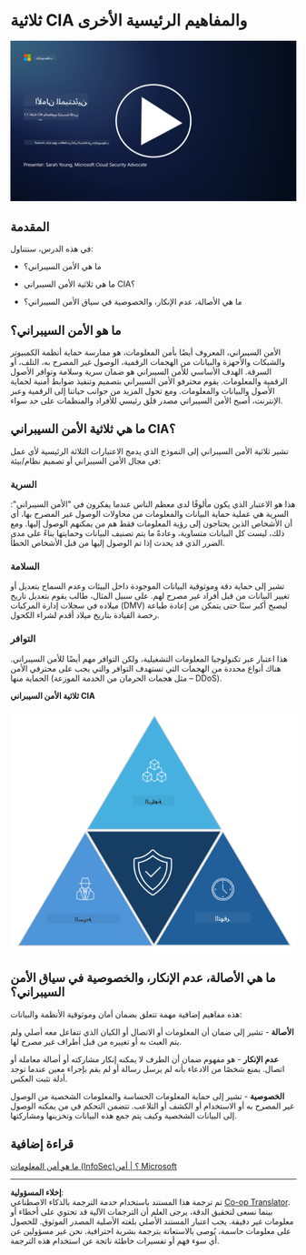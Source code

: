 <!--
CO_OP_TRANSLATOR_METADATA:
{
  "original_hash": "16a76f9fa372fb63cffb6d76b855f023",
  "translation_date": "2025-09-03T21:38:21+00:00",
  "source_file": "1.1 The CIA triad and other key concepts.md",
  "language_code": "ar"
}
-->
# ثلاثية CIA والمفاهيم الرئيسية الأخرى

[![شاهد الفيديو](../../translated_images/1-1_placeholder.5743591289ea76087b78301a315f244c665d5266d895538c9d1a52b1f0d08603.ar.png)](https://learn-video.azurefd.net/vod/player?id=d4c2f633-fa6a-4a3d-8d41-7a1d71189832)

## المقدمة

في هذه الدرس، سنتناول:

 - ما هي الأمن السيبراني؟
   
 
 - ما هي ثلاثية الأمن السيبراني CIA؟

   

 - ما هي الأصالة، عدم الإنكار، والخصوصية في سياق الأمن السيبراني؟

## ما هو الأمن السيبراني؟

الأمن السيبراني، المعروف أيضًا بأمن المعلومات، هو ممارسة حماية أنظمة الكمبيوتر والشبكات والأجهزة والبيانات من الهجمات الرقمية، الوصول غير المصرح به، التلف، أو السرقة. الهدف الأساسي للأمن السيبراني هو ضمان سرية وسلامة وتوافر الأصول الرقمية والمعلومات. يقوم محترفو الأمن السيبراني بتصميم وتنفيذ ضوابط أمنية لحماية الأصول والبيانات والمعلومات. ومع تحول المزيد من جوانب حياتنا إلى الرقمية وعبر الإنترنت، أصبح الأمن السيبراني مصدر قلق رئيسي للأفراد والمنظمات على حد سواء.

## ما هي ثلاثية الأمن السيبراني CIA؟

تشير ثلاثية الأمن السيبراني إلى النموذج الذي يدمج الاعتبارات الثلاثة الرئيسية لأي عمل في مجال الأمن السيبراني أو تصميم نظام/بيئة:

### السرية

هذا هو الاعتبار الذي يكون مألوفًا لدى معظم الناس عندما يفكرون في "الأمن السيبراني": السرية هي عملية حماية البيانات والمعلومات من محاولات الوصول غير المصرح بها، أي أن الأشخاص الذين يحتاجون إلى رؤية المعلومات فقط هم من يمكنهم الوصول إليها. ومع ذلك، ليست كل البيانات متساوية، وعادةً ما يتم تصنيف البيانات وحمايتها بناءً على مدى الضرر الذي قد يحدث إذا تم الوصول إليها من قبل الأشخاص الخطأ.

### السلامة

تشير إلى حماية دقة وموثوقية البيانات الموجودة داخل البيئات وعدم السماح بتعديل أو تغيير البيانات من قبل أفراد غير مصرح لهم. على سبيل المثال، طالب يقوم بتعديل تاريخ ميلاده في سجلات إدارة المركبات (DMV) ليصبح أكبر سنًا حتى يتمكن من إعادة طباعة رخصة القيادة بتاريخ ميلاد أقدم لشراء الكحول.

### التوافر

هذا اعتبار عبر تكنولوجيا المعلومات التشغيلية، ولكن التوافر مهم أيضًا للأمن السيبراني. هناك أنواع محددة من الهجمات التي تستهدف التوافر والتي يجب على محترفي الأمن الحماية منها (مثل هجمات الحرمان من الخدمة الموزعة – DDoS).

**ثلاثية الأمن السيبراني CIA**

![image](../../translated_images/ciatriad.0cf01e809b3845866bec11e829aac615e19a7b2a2897a4aafeb8000955a3f4b5.ar.png)

## ما هي الأصالة، عدم الإنكار، والخصوصية في سياق الأمن السيبراني؟

هذه مفاهيم إضافية مهمة تتعلق بضمان أمان وموثوقية الأنظمة والبيانات:

**الأصالة** - تشير إلى ضمان أن المعلومات أو الاتصال أو الكيان الذي تتفاعل معه أصلي ولم يتم العبث به أو تغييره من قبل أطراف غير مصرح لها.

**عدم الإنكار** - هو مفهوم ضمان أن الطرف لا يمكنه إنكار مشاركته أو أصالة معاملة أو اتصال. يمنع شخصًا من الادعاء بأنه لم يرسل رسالة أو لم يقم بإجراء معين عندما توجد أدلة تثبت العكس.

**الخصوصية** - تشير إلى حماية المعلومات الحساسة والمعلومات الشخصية من الوصول غير المصرح به أو الاستخدام أو الكشف أو التلاعب. تتضمن التحكم في من يمكنه الوصول إلى البيانات الشخصية وكيف يتم جمع هذه البيانات وتخزينها ومشاركتها.

## قراءة إضافية

[ما هو أمن المعلومات (InfoSec)؟ | أمن Microsoft](https://www.microsoft.com/security/business/security-101/what-is-information-security-infosec#:~:text=Three%20pillars%20of%20information%20security%3A%20the%20CIA%20triad,as%20guiding%20principles%20for%20implementing%20an%20InfoSec%20plan.)

---

**إخلاء المسؤولية**:  
تم ترجمة هذا المستند باستخدام خدمة الترجمة بالذكاء الاصطناعي [Co-op Translator](https://github.com/Azure/co-op-translator). بينما نسعى لتحقيق الدقة، يرجى العلم أن الترجمات الآلية قد تحتوي على أخطاء أو معلومات غير دقيقة. يجب اعتبار المستند الأصلي بلغته الأصلية المصدر الموثوق. للحصول على معلومات حاسمة، يُوصى بالاستعانة بترجمة بشرية احترافية. نحن غير مسؤولين عن أي سوء فهم أو تفسيرات خاطئة ناتجة عن استخدام هذه الترجمة.